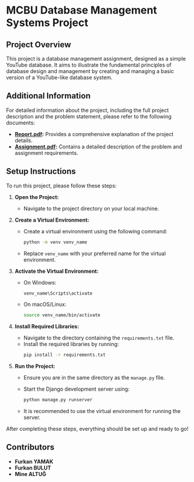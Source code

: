 # MCBU Database Management Systems Project

## Project Overview

This project is a database management assignment, designed as a simple YouTube database. It aims to illustrate the fundamental principles of database design and management by creating and managing a basic version of a YouTube-like database system.

## Additional Information

For detailed information about the project, including the full project description and the problem statement, please refer to the following documents:

- **[Report.pdf](Report.pdf):** Provides a comprehensive explanation of the project details.
- **[Assignment.pdf](Assignment.pdf):** Contains a detailed description of the problem and assignment requirements.

## Setup Instructions

To run this project, please follow these steps:

1. **Open the Project:**
   - Navigate to the project directory on your local machine.

2. **Create a Virtual Environment:**
   - Create a virtual environment using the following command:
     ```bash
     python -m venv venv_name
     ```
   - Replace `venv_name` with your preferred name for the virtual environment.

3. **Activate the Virtual Environment:**
   - On Windows:
     ```bash
     venv_name\Scripts\activate
     ```
   - On macOS/Linux:
     ```bash
     source venv_name/bin/activate
     ```

4. **Install Required Libraries:**
   - Navigate to the directory containing the `requirements.txt` file.
   - Install the required libraries by running:
     ```bash
     pip install -r requirements.txt
     ```

5. **Run the Project:**
   - Ensure you are in the same directory as the `manage.py` file.
   - Start the Django development server using:
     ```bash
     python manage.py runserver
     ```

   - It is recommended to use the virtual environment for running the server.

After completing these steps, everything should be set up and ready to go!


## Contributors

- **Furkan YAMAK** 
- **Furkan BULUT** 
- **Mine ALTUĞ** 
